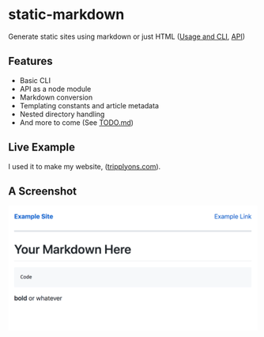 # static-markdown
Generate static sites using markdown or just HTML ([Usage and CLI](docs/usage.md), [API](docs/api.md))

## Features

- Basic CLI
- API as a node module
- Markdown conversion
- Templating constants and article metadata
- Nested directory handling
- And more to come (See [TODO.md](TODO.md))

## Live Example

I used it to make my website, ([tripplyons.com](https://tripplyons.com/)).

## A Screenshot
![A screenshot of a static-markdown generated website](example-screenshot.png)
